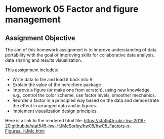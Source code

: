 # Homework 05 Factor and figure management

## Assignment Objective

The aim of this homework assignment is to improve understanding of data portability with the goal of improving skills for collaborative data analysis, data sharing and results visualization.

This assignment includes:

* Write data to file and load it back into R
* Explain the value of the here::here package
* Improve a figure (or make one from scratch), using new knowledge, e.g., control the color scheme, use factor levels, smoother mechanics.
* Reorder a factor in a principled way based on the data and demonstrate the effect in arranged data and in figures.
* Implement visualization design principles.

Here is a link to the rendered html file:  https://stat545-ubc-hw-2019-20.github.io/stat545-hw-HJMcSorley/hw05/hw05_Factors-n-Figures_HJMc.html
